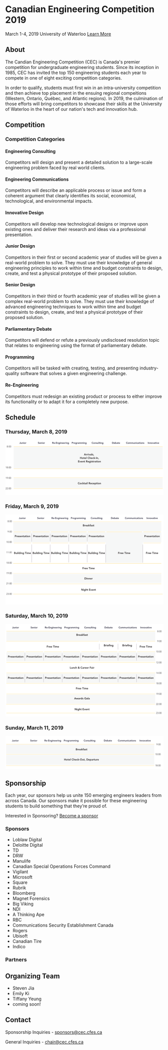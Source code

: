 # Canadian Engineering Competition 2019
March 1-4, 2019
University of Waterloo
[Learn More](#about)

## About
The Candian Engineering Competition (CEC) is Canada's premier competition for undergraduate engineering students. Since its inception in 1985, CEC has invited the top 150 engineering students each year to compete in one of eight exciting competition categories.

In order to qualify, students must first win in an intra-university competition and then achieve top placement in the ensuing regional compeitions (Western, Ontario, Québec, and Atlantic regions). In 2019, the culmination of those efforts will bring competitors to showcase their skills at the University of Waterloo in the heart of our nation's tech and innovation hub.

## Competition
### Competition Categories
#### Engineering Consulting
Competitors will design and present a detailed solution to a large-scale engineering problem faced by real world clients.

#### Engineering Communications
Competitors will describe an applicable process or issue and form a coherent argument that clearly identifies its social, economical, technological, and environmental impacts.

#### Innovative Design
Competitors will develop new technological designs or improve upon existing ones and deliver their research and ideas via a professional presentation.

#### Junior Design
Competitors in their first or second academic year of studies will be given a real-world problem to solve. They must use their knowledge of general engineering principles to work within time and budget constraints to design, create, and test a physical prototype of their proposed solution.

#### Senior Design
Competitors in their third or fourth academic year of studies will be given a complex real-world problem to solve. They must use their knowledge of advanced engineering techniques to work within time and budget constraints to design, create, and test a physical prototype of their proposed solution.

#### Parliamentary Debate
Competitors will defend or refute a previously undisclosed resolution topic that relates to engineering using the format of parliamentary debate.

#### Programming
Competitors will be tasked with creating, testing, and presenting industry-quality software that solves a given engineering challenge.

#### Re-Engineering
Competitors must redesign an existing product or process to either improve its functionality or to adapt it for a completely new purpose.

## Schedule
<!-- Images as temporary placeholder for schedules -->
### Thursday, March 8, 2019
![GitHub Logo](/images/thu.png)

### Friday, March 9, 2019
![GitHub Logo](/images/fri.png)

### Saturday, March 10, 2019
![GitHub Logo](/images/sat.png)

### Sunday, March 11, 2019
![GitHub Logo](/images/sun.png)

## Sponsorship

Each year, our sponsors help us unite 150 emerging engineers leaders from across Canada. Our sponsors make it possible for these engineering students to build something that they’re proud of.

Interested in Sponsoring?
[Become a sponsor]()

### Sponsors

- Loblaw Digital
- Deloitte Digital
- TD
- DRW
- Manulife
- Canadian Special Operations Forces Command
- Vigilant
- Microsoft
- Square
- Rubrik
- Bloomberg
- Magnet Forensics
- Big Viking
- NDI
- A Thinking Ape
- RBC
- Communications Security Establishment Canada
- Rogers
- Ubisoft
- Canadian Tire
- Indico

### Partners

## Organizing Team
- Steven Jia
- Emily Ki
- Tiffany Yeung
- coming soon!

## Contact

Sponsorship Inquiries - sponsors@cec.cfes.ca

General Inquiries - chair@cec.cfes.ca
